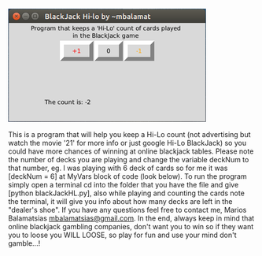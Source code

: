 ![alt tag](https://github.com/mbalamat/BlackJack/blob/master/HiLoblackjackCounter.png)

This is a program that will help you keep a Hi-Lo count (not advertising but watch the movie '21' for more info or just google Hi-Lo BlackJack) so you could have more chances of winning at online blackjack tables.
 Please note the number of decks you are playing and change the variable deckNum to that number, eg. I was playing with 6 deck of cards so for me it was [deckNum = 6]
 at MyVars block of code (look below). To run the program simply open a terminal cd into the folder that you have the file and give 
[python blackJackHL.py],
 also while playing and counting the cards note the terminal, it will give you info about how many decks are left in the "dealer's shoe".
 If you have any questions feel free to contact me, 
Marios Balamatsias mbalamatsias@gmail.com.
 In the end, always keep in mind that online blackjack gambling companies, don't want you to win so if they want you to loose you WILL LOOSE,
 so play for fun and use your mind don't gamble...!
